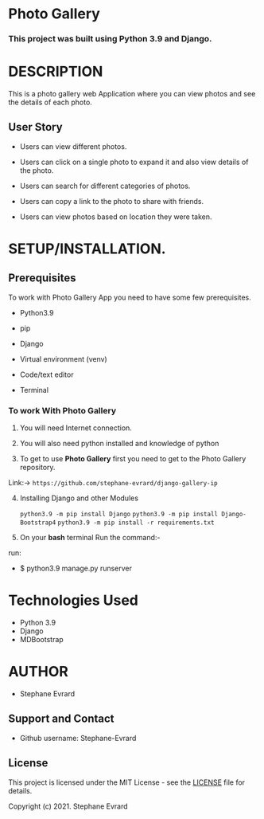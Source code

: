 # Photo Gallery

### **This project was built using Python 3.9  and Django.** 


# DESCRIPTION

This is a photo gallery web Application where you can view photos and see the details of each photo. 

## User Story

- Users can view different photos. 

- Users can click on a single photo to expand it and also view details of the photo.

- Users can search for different categories of photos.

-  Users can copy a link to the photo to share with friends. 

-  Users can view photos based on location they were taken. 


# **SETUP/INSTALLATION.**
## Prerequisites

To work with Photo Gallery App you need to have some few prerequisites.

- Python3.9

- pip

- Django 

- Virtual environment (venv)

- Code/text editor

- Terminal


### **To work With Photo Gallery**

1. You will need Internet connection.

2. You will also need python installed and knowledge of python

3. To get to use **Photo Gallery** first you need to get to the Photo Gallery repository. 

Link:-> ```https://github.com/stephane-evrard/django-gallery-ip```

4. Installing Django and other Modules

    `python3.9 -m pip install Django`
    `python3.9 -m pip install Django-Bootstrap4`
    `python3.9 -m pip install -r requirements.txt`

5. On your **bash** terminal Run the command:- 

run: 
* $ python3.9 manage.py runserver

# Technologies Used

* Python 3.9
* Django
* MDBootstrap


# AUTHOR

* Stephane Evrard 

## Support and Contact

- Github username: Stephane-Evrard

## License
This project is licensed under the MIT License - see the [LICENSE](LICENSE) file for details.

Copyright (c) 2021. Stephane Evrard